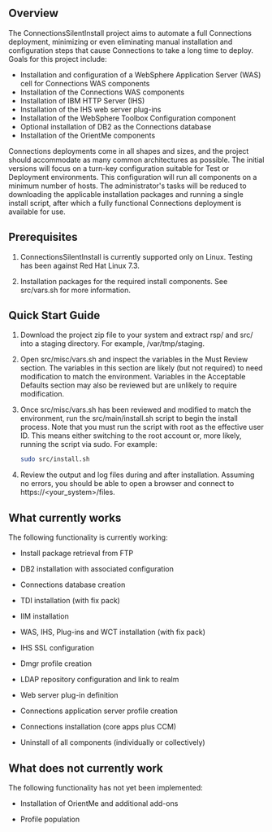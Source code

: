 ## Overview

The ConnectionsSilentInstall project aims to automate a full Connections deployment, minimizing or even eliminating manual
installation and configuration steps that cause Connections to take a long time to deploy. Goals for this project include:

  - Installation and configuration of a WebSphere Application Server (WAS) cell for Connections WAS components
  - Installation of the Connections WAS components
  - Installation of IBM HTTP Server (IHS)
  - Installation of the IHS web server plug-ins
  - Installation of the WebSphere Toolbox Configuration component
  - Optional installation of DB2 as the Connections database
  - Installation of the OrientMe components
  
Connections deployments come in all shapes and sizes, and the project should accommodate as many common architectures as 
possible. The initial versions will focus on a turn-key configuration suitable for Test or Deployment environments. This
configuration will run all components on a minimum number of hosts. The administrator's tasks will be reduced to downloading
the applicable installation packages and running a single install script, after which a fully functional Connections 
deployment is available for use.

## Prerequisites

1. ConnectionsSilentInstall is currently supported only on Linux. Testing has been against Red Hat Linux 7.3.

2. Installation packages for the required install components. See src/vars.sh for more information.

## Quick Start Guide

1. Download the project zip file to your system and extract rsp/ and src/ into a staging directory. For example,
   /var/tmp/staging.
	
2. Open src/misc/vars.sh and inspect the variables in the Must Review section. The variables in this section are likely (but
   not required) to need modification to match the environment. Variables in the Acceptable Defaults section may also 
	be reviewed but are unlikely to require modification.
	
3. Once src/misc/vars.sh has been reviewed and modified to match the environment, run the src/main/install.sh script to begin the
   install process. Note that you must run the script with root as the effective user ID. This means either switching to
	the root account or, more likely, running the script via sudo. For example: 
	
	```Bash
	sudo src/install.sh
	```

4. Review the output and log files during and after installation. Assuming no errors, you should be able to open a browser
   and connect to https://<your_system>/files.

## What currently works

The following functionality is currently working:

- Install package retrieval from FTP

- DB2 installation with associated configuration

- Connections database creation

- TDI installation (with fix pack)

- IIM installation

- WAS, IHS, Plug-ins and WCT installation (with fix pack)

- IHS SSL configuration

- Dmgr profile creation

- LDAP repository configuration and link to realm

- Web server plug-in definition

- Connections application server profile creation

- Connections installation (core apps plus CCM)

- Uninstall of all components (individually or collectively)

## What does not currently work

The following functionality has not yet been implemented:

- Installation of OrientMe and additional add-ons

- Profile population